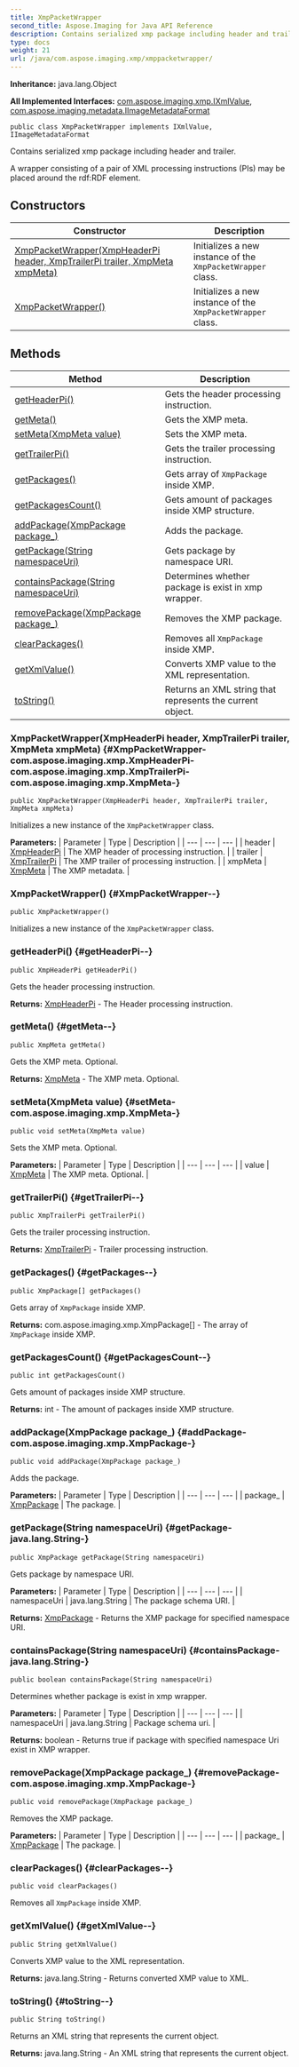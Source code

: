 ```yaml
---
title: XmpPacketWrapper
second_title: Aspose.Imaging for Java API Reference
description: Contains serialized xmp package including header and trailer.
type: docs
weight: 21
url: /java/com.aspose.imaging.xmp/xmppacketwrapper/
---
```

**Inheritance:**
java.lang.Object

**All Implemented Interfaces:**
[com.aspose.imaging.xmp.IXmlValue](../../com.aspose.imaging.xmp/ixmlvalue), [com.aspose.imaging.metadata.IImageMetadataFormat](../../com.aspose.imaging.metadata/iimagemetadataformat)
```
public class XmpPacketWrapper implements IXmlValue, IImageMetadataFormat
```

Contains serialized xmp package including header and trailer.

A wrapper consisting of a pair of XML processing instructions (PIs) may be placed around the rdf:RDF element.
## Constructors

| Constructor | Description |
| --- | --- |
| [XmpPacketWrapper(XmpHeaderPi header, XmpTrailerPi trailer, XmpMeta xmpMeta)](#XmpPacketWrapper-com.aspose.imaging.xmp.XmpHeaderPi-com.aspose.imaging.xmp.XmpTrailerPi-com.aspose.imaging.xmp.XmpMeta-) | Initializes a new instance of the `XmpPacketWrapper` class. |
| [XmpPacketWrapper()](#XmpPacketWrapper--) | Initializes a new instance of the `XmpPacketWrapper` class. |
## Methods

| Method | Description |
| --- | --- |
| [getHeaderPi()](#getHeaderPi--) | Gets the header processing instruction. |
| [getMeta()](#getMeta--) | Gets the XMP meta. |
| [setMeta(XmpMeta value)](#setMeta-com.aspose.imaging.xmp.XmpMeta-) | Sets the XMP meta. |
| [getTrailerPi()](#getTrailerPi--) | Gets the trailer processing instruction. |
| [getPackages()](#getPackages--) | Gets array of `XmpPackage` inside XMP. |
| [getPackagesCount()](#getPackagesCount--) | Gets amount of packages inside XMP structure. |
| [addPackage(XmpPackage package_)](#addPackage-com.aspose.imaging.xmp.XmpPackage-) | Adds the package. |
| [getPackage(String namespaceUri)](#getPackage-java.lang.String-) | Gets package by namespace URI. |
| [containsPackage(String namespaceUri)](#containsPackage-java.lang.String-) | Determines whether package is exist in xmp wrapper. |
| [removePackage(XmpPackage package_)](#removePackage-com.aspose.imaging.xmp.XmpPackage-) | Removes the XMP package. |
| [clearPackages()](#clearPackages--) | Removes all `XmpPackage` inside XMP. |
| [getXmlValue()](#getXmlValue--) | Converts XMP value to the XML representation. |
| [toString()](#toString--) | Returns an XML string that represents the current object. |
### XmpPacketWrapper(XmpHeaderPi header, XmpTrailerPi trailer, XmpMeta xmpMeta) {#XmpPacketWrapper-com.aspose.imaging.xmp.XmpHeaderPi-com.aspose.imaging.xmp.XmpTrailerPi-com.aspose.imaging.xmp.XmpMeta-}
```
public XmpPacketWrapper(XmpHeaderPi header, XmpTrailerPi trailer, XmpMeta xmpMeta)
```


Initializes a new instance of the `XmpPacketWrapper` class.

**Parameters:**
| Parameter | Type | Description |
| --- | --- | --- |
| header | [XmpHeaderPi](../../com.aspose.imaging.xmp/xmpheaderpi) | The XMP header of processing instruction. |
| trailer | [XmpTrailerPi](../../com.aspose.imaging.xmp/xmptrailerpi) | The XMP trailer of processing instruction. |
| xmpMeta | [XmpMeta](../../com.aspose.imaging.xmp/xmpmeta) | The XMP metadata. |

### XmpPacketWrapper() {#XmpPacketWrapper--}
```
public XmpPacketWrapper()
```


Initializes a new instance of the `XmpPacketWrapper` class.

### getHeaderPi() {#getHeaderPi--}
```
public XmpHeaderPi getHeaderPi()
```


Gets the header processing instruction.

**Returns:**
[XmpHeaderPi](../../com.aspose.imaging.xmp/xmpheaderpi) - The Header processing instruction.
### getMeta() {#getMeta--}
```
public XmpMeta getMeta()
```


Gets the XMP meta. Optional.

**Returns:**
[XmpMeta](../../com.aspose.imaging.xmp/xmpmeta) - The XMP meta. Optional.
### setMeta(XmpMeta value) {#setMeta-com.aspose.imaging.xmp.XmpMeta-}
```
public void setMeta(XmpMeta value)
```


Sets the XMP meta. Optional.

**Parameters:**
| Parameter | Type | Description |
| --- | --- | --- |
| value | [XmpMeta](../../com.aspose.imaging.xmp/xmpmeta) | The XMP meta. Optional. |

### getTrailerPi() {#getTrailerPi--}
```
public XmpTrailerPi getTrailerPi()
```


Gets the trailer processing instruction.

**Returns:**
[XmpTrailerPi](../../com.aspose.imaging.xmp/xmptrailerpi) - Trailer processing instruction.
### getPackages() {#getPackages--}
```
public XmpPackage[] getPackages()
```


Gets array of `XmpPackage` inside XMP.

**Returns:**
com.aspose.imaging.xmp.XmpPackage[] - The array of `XmpPackage` inside XMP.
### getPackagesCount() {#getPackagesCount--}
```
public int getPackagesCount()
```


Gets amount of packages inside XMP structure.

**Returns:**
int - The amount of packages inside XMP structure.
### addPackage(XmpPackage package_) {#addPackage-com.aspose.imaging.xmp.XmpPackage-}
```
public void addPackage(XmpPackage package_)
```


Adds the package.

**Parameters:**
| Parameter | Type | Description |
| --- | --- | --- |
| package_ | [XmpPackage](../../com.aspose.imaging.xmp/xmppackage) | The package. |

### getPackage(String namespaceUri) {#getPackage-java.lang.String-}
```
public XmpPackage getPackage(String namespaceUri)
```


Gets package by namespace URI.

**Parameters:**
| Parameter | Type | Description |
| --- | --- | --- |
| namespaceUri | java.lang.String | The package schema URI. |

**Returns:**
[XmpPackage](../../com.aspose.imaging.xmp/xmppackage) - Returns the XMP package for specified namespace URI.
### containsPackage(String namespaceUri) {#containsPackage-java.lang.String-}
```
public boolean containsPackage(String namespaceUri)
```


Determines whether package is exist in xmp wrapper.

**Parameters:**
| Parameter | Type | Description |
| --- | --- | --- |
| namespaceUri | java.lang.String | Package schema uri. |

**Returns:**
boolean - Returns true if package with specified namespace Uri exist in XMP wrapper.
### removePackage(XmpPackage package_) {#removePackage-com.aspose.imaging.xmp.XmpPackage-}
```
public void removePackage(XmpPackage package_)
```


Removes the XMP package.

**Parameters:**
| Parameter | Type | Description |
| --- | --- | --- |
| package_ | [XmpPackage](../../com.aspose.imaging.xmp/xmppackage) | The package. |

### clearPackages() {#clearPackages--}
```
public void clearPackages()
```


Removes all `XmpPackage` inside XMP.

### getXmlValue() {#getXmlValue--}
```
public String getXmlValue()
```


Converts XMP value to the XML representation.

**Returns:**
java.lang.String - Returns converted XMP value to XML.
### toString() {#toString--}
```
public String toString()
```


Returns an XML string that represents the current object.

**Returns:**
java.lang.String - An XML string that represents the current object.
